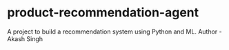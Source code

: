 # product-recommendation-agent
A project to build a recommendation system using Python and ML.
Author - Akash Singh

